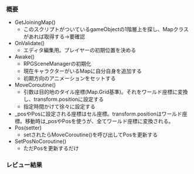 ### 概要
- GetJoiningMap()
  - このスクリプトがついているgameObjectの1階層上を探し、Mapクラスがあれば取得する→要確認
- OnValidate()
  - エディタ編集用。プレイヤーの初期位置を決める
- Awake()
  - RPGSceneManagerの初期化
  - 現在キャラクターがいるMapに自分自身を追加する
  - 初期方向のアニメーションをセットする
- MoveCoroutine()
  - 引数は目的地のタイル座標(Map.Grid基準)。それをワールド座標に変換し、transform.positionに設定する
  - 指定時間かけて徐々に設定する
- _posやPosに設定される座標はセル座標。transform.positionはワールド座標。移動時は_posやPosを使うが、全てワールド座標に変換される。
- Pos(setter)
  - setされたらMoveCoroutine()を呼び出してPosを更新する
- SetPosNoCoroutine()
  - ただPosを更新するだけ
### レビュー結果